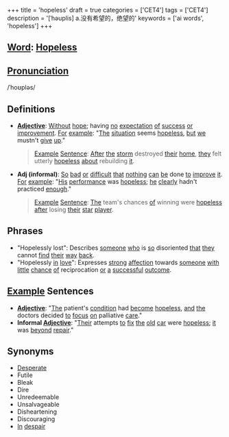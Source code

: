 +++
title = 'hopeless'
draft = true
categories = ['CET4']
tags = ['CET4']
description = '[ˈhəuplis] a.没有希望的，绝望的'
keywords = ['ai words', 'hopeless']
+++

## [Word](/en/post/word/): [Hopeless](/en/post/hopeless/)

## [Pronunciation](/en/post/pronunciation/)
/ˈhoʊpləs/

## Definitions
- **[Adjective](/en/post/adjective/)**: [Without](/en/post/without/) [hope](/en/post/hope/); having [no](/en/post/no/) [expectation](/en/post/expectation/) [of](/en/post/of/) [success](/en/post/success/) [or](/en/post/or/) [improvement](/en/post/improvement/). [For](/en/post/for/) [example](/en/post/example/): "[The](/en/post/the/) [situation](/en/post/situation/) seems [hopeless](/en/post/hopeless/), [but](/en/post/but/) [we](/en/post/we/) mustn't [give](/en/post/give/) [up](/en/post/up/)."

  > [Example](/en/post/example/) [Sentence](/en/post/sentence/): [After](/en/post/after/) [the](/en/post/the/) [storm](/en/post/storm/) destroyed [their](/en/post/their/) [home](/en/post/home/), [they](/en/post/they/) felt utterly [hopeless](/en/post/hopeless/) [about](/en/post/about/) rebuilding [it](/en/post/it/).

- **Adj (informal)**: [So](/en/post/so/) [bad](/en/post/bad/) [or](/en/post/or/) [difficult](/en/post/difficult/) [that](/en/post/that/) [nothing](/en/post/nothing/) [can](/en/post/can/) [be](/en/post/be/) done [to](/en/post/to/) [improve](/en/post/improve/) [it](/en/post/it/). [For](/en/post/for/) [example](/en/post/example/): "[His](/en/post/his/) [performance](/en/post/performance/) was [hopeless](/en/post/hopeless/); [he](/en/post/he/) [clearly](/en/post/clearly/) hadn't practiced [enough](/en/post/enough/)."

  > [Example](/en/post/example/) [Sentence](/en/post/sentence/): [The](/en/post/the/) team's chances [of](/en/post/of/) winning were [hopeless](/en/post/hopeless/) [after](/en/post/after/) losing [their](/en/post/their/) [star](/en/post/star/) [player](/en/post/player/).

## Phrases
- "Hopelessly lost": Describes [someone](/en/post/someone/) [who](/en/post/who/) is [so](/en/post/so/) disoriented [that](/en/post/that/) [they](/en/post/they/) cannot [find](/en/post/find/) [their](/en/post/their/) [way](/en/post/way/) [back](/en/post/back/).
- "Hopelessly [in](/en/post/in/) [love](/en/post/love/)": Expresses [strong](/en/post/strong/) [affection](/en/post/affection/) towards [someone](/en/post/someone/) [with](/en/post/with/) [little](/en/post/little/) [chance](/en/post/chance/) [of](/en/post/of/) reciprocation [or](/en/post/or/) [a](/en/post/a/) [successful](/en/post/successful/) [outcome](/en/post/outcome/).
  
## [Example](/en/post/example/) Sentences
- **[Adjective](/en/post/adjective/)**: "[The](/en/post/the/) patient's [condition](/en/post/condition/) had [become](/en/post/become/) [hopeless](/en/post/hopeless/), [and](/en/post/and/) [the](/en/post/the/) doctors decided [to](/en/post/to/) [focus](/en/post/focus/) [on](/en/post/on/) palliative [care](/en/post/care/)."
- **Informal [Adjective](/en/post/adjective/)**: "[Their](/en/post/their/) attempts [to](/en/post/to/) [fix](/en/post/fix/) [the](/en/post/the/) [old](/en/post/old/) [car](/en/post/car/) were [hopeless](/en/post/hopeless/); [it](/en/post/it/) was [beyond](/en/post/beyond/) [repair](/en/post/repair/)."

## Synonyms
- [Desperate](/en/post/desperate/)
- Futile
- Bleak
- Dire
- Unredeemable
- Unsalvageable
- Disheartening
- Discouraging
- [In](/en/post/in/) [despair](/en/post/despair/)
